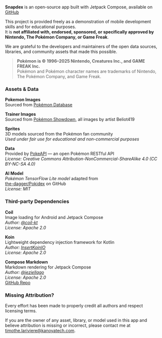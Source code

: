 **Snapdex** is an open-source app built with Jetpack Compose, available on [GitHub](https://github.com/TimLariviere/Snapdex/tree/main/Snapdex-Compose)

This project is provided freely as a demonstration of mobile development skills and for educational purposes.  
It is **not affiliated with, endorsed, sponsored, or specifically approved by Nintendo, The Pokémon Company, or Game Freak**.

We are grateful to the developers and maintainers of the open data sources, libraries, and community assets that made this possible.

> **Pokémon is © 1996–2025 Nintendo, Creatures Inc., and GAME FREAK Inc.**  
> Pokémon and Pokémon character names are trademarks of Nintendo, The Pokémon Company, and Game Freak.

### Assets & Data

**Pokemon Images**  
Sourced from [Pokémon Database](https://pokemondb.net/)

**Trainer Images**  
Sourced from [Pokémon Showdown](https://play.pokemonshowdown.com/sprites/trainers/), all images by artist Beliot419

**Sprites**  
3D models sourced from the Pokémon fan community  
_Used under fair use for educational and non-commercial purposes_

**Data**  
Provided by [PokeAPI](https://pokeapi.co/) — an open Pokémon RESTful API  
_License: Creative Commons Attribution-NonCommercial-ShareAlike 4.0 (CC BY-NC-SA 4.0)_

**AI Model**  
_Pokémon TensorFlow Lite model_ adapted from  
[the-dagger/Pokidex](https://github.com/the-dagger/pokidex) on GitHub  
_License: MIT_

### Third-party Dependencies

**Coil**  
Image loading for Android and Jetpack Compose  
_Author: [@coil-kt](https://github.com/coil-kt/coil)_  
_License: Apache 2.0_

**Koin**  
Lightweight dependency injection framework for Kotlin  
_Author: [InsertKoinIO](https://insert-koin.io/)_  
_License: Apache 2.0_

**Compose Markdown**  
Markdown rendering for Jetpack Compose  
_Author: [@jeziellago](https://github.com/jeziellago/compose-markdown)_  
_License: Apache 2.0_  
[GitHub Repo](https://github.com/jeziellago/compose-markdown)

### Missing Attribution?

Every effort has been made to properly credit all authors and respect licensing terms.

If you are the owner of any asset, library, or model used in this app and believe attribution is missing or incorrect, please contact me at [timothe.lariviere@kanoyatech.com](mailto:timothe.lariviere@kanoyatech.com).
